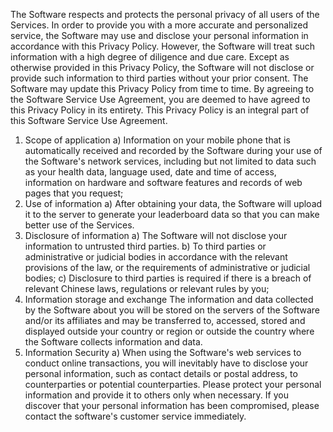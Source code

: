 The Software respects and protects the personal privacy of all users of the Services. In order to provide you with a more accurate and personalized service, the Software may use and disclose your personal information in accordance with this Privacy Policy. However, the Software will treat such information with a high degree of diligence and due care. Except as otherwise provided in this Privacy Policy, the Software will not disclose or provide such information to third parties without your prior consent. The Software may update this Privacy Policy from time to time. By agreeing to the Software Service Use Agreement, you are deemed to have agreed to this Privacy Policy in its entirety. This Privacy Policy is an integral part of this Software Service Use Agreement.
1. Scope of application
a) Information on your mobile phone that is automatically received and recorded by the Software during your use of the Software's network services, including but not limited to data such as your health data, language used, date and time of access, information on hardware and software features and records of web pages that you request;
2. Use of information
a) After obtaining your data, the Software will upload it to the server to generate your leaderboard data so that you can make better use of the Services.
3. Disclosure of information
a) The Software will not disclose your information to untrusted third parties.
b) To third parties or administrative or judicial bodies in accordance with the relevant provisions of the law, or the requirements of administrative or judicial bodies;
c) Disclosure to third parties is required if there is a breach of relevant Chinese laws, regulations or relevant rules by you;
4. Information storage and exchange
The information and data collected by the Software about you will be stored on the servers of the Software and/or its affiliates and may be transferred to, accessed, stored and displayed outside your country or region or outside the country where the Software collects information and data.
5. Information Security
a) When using the Software's web services to conduct online transactions, you will inevitably have to disclose your personal information, such as contact details or postal address, to counterparties or potential counterparties. Please protect your personal information and provide it to others only when necessary. If you discover that your personal information has been compromised, please contact the software's customer service immediately.
